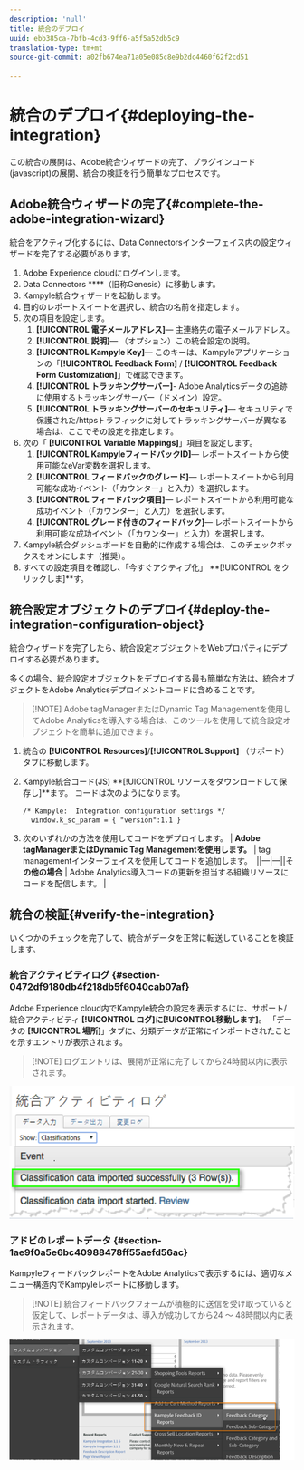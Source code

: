 ```yaml
---
description: 'null'
title: 統合のデプロイ
uuid: ebb385ca-7bfb-4cd3-9ff6-a5f5a52db5c9
translation-type: tm+mt
source-git-commit: a02fb674ea71a05e085c8e9b2dc4460f62f2cd51

---
```



# 統合のデプロイ{#deploying-the-integration}

この統合の展開は、Adobe統合ウィザードの完了、プラグインコード(javascript)の展開、統合の検証を行う簡単なプロセスです。

## Adobe統合ウィザードの完了{#complete-the-adobe-integration-wizard}

統合をアクティブ化するには、Data Connectorsインターフェイス内の設定ウィザードを完了する必要があります。

1. Adobe Experience cloudにログインします。
1. Data Connectors ****（旧称Genesis）に移動します。
1. Kampyle統合ウィザードを起動します。
1. 目的のレポートスイートを選択し、統合の名前を指定します。
1. 次の項目を設定します。
   1. **[!UICONTROL 電子メールアドレス]**— 主連絡先の電子メールアドレス。
   1. **[!UICONTROL 説明]**— （オプション）この統合設定の説明。
   1. **[!UICONTROL Kampyle Key]**— このキーは、Kampyleアプリケーションの「**[!UICONTROL  Feedback Form]** / **[!UICONTROL Feedback Form Customization]**」で確認できます。
   1. **[!UICONTROL トラッキングサーバー]**- Adobe Analyticsデータの追跡に使用するトラッキングサーバー（ドメイン）設定。
   1. **[!UICONTROL トラッキングサーバーのセキュリティ]**— セキュリティで保護された/httpsトラフィックに対してトラッキングサーバーが異なる場合は、ここでその設定を指定します。
1. 次の「 **[!UICONTROL Variable Mappings]**」項目を設定します。
   1. **[!UICONTROL KampyleフィードバックID]**— レポートスイートから使用可能なeVar変数を選択します。
   1. **[!UICONTROL フィードバックのグレード]**— レポートスイートから利用可能な成功イベント（「カウンター」と入力）を選択します。
   1. **[!UICONTROL フィードバック項目]**— レポートスイートから利用可能な成功イベント（「カウンター」と入力）を選択します。
   1. **[!UICONTROL グレード付きのフィードバック]**— レポートスイートから利用可能な成功イベント（「カウンター」と入力）を選択します。
1. Kampyle統合ダッシュボードを自動的に作成する場合は、このチェックボックスをオンにします（推奨）。
1. すべての設定項目を確認し、「今すぐアクティブ化」 **[!UICONTROL をクリックしま]**す。

## 統合設定オブジェクトのデプロイ{#deploy-the-integration-configuration-object}

統合ウィザードを完了したら、統合設定オブジェクトをWebプロパティにデプロイする必要があります。

多くの場合、統合設定オブジェクトをデプロイする最も簡単な方法は、統合オブジェクトをAdobe Analyticsデプロイメントコードに含めることです。

> [!NOTE] Adobe tagManagerまたはDynamic Tag Managementを使用してAdobe Analyticsを導入する場合は、このツールを使用して統合設定オブジェクトを簡単に追加できます。

1. 統合の **[!UICONTROL Resources]**/**[!UICONTROL  Support]** （サポート）タブに移動します。
1. Kampyle統合コード(JS) **[!UICONTROL リソースをダウンロードして保存し]**ます。 コードは次のようになります。

   ```
   /* Kampyle:  Integration configuration settings */
     window.k_sc_param = { "version":1.1 }
   ```

1. 次のいずれかの方法を使用してコードをデプロイします。
| **Adobe tagManagerまたはDynamic Tag Managementを使用します。** | tag managementインターフェイスを使用してコードを追加します。  ||—|—||そ **の他の場合** | Adobe Analytics導入コードの更新を担当する組織リソースにコードを配信します。  |

## 統合の検証{#verify-the-integration}

いくつかのチェックを完了して、統合がデータを正常に転送していることを検証します。

### 統合アクティビティログ {#section-0472df9180db4f218db5f6040cab07af}

Adobe Experience cloud内でKampyle統合の設定を表示するには、サポート/統合アクティビティ **[!UICONTROL ログ]**に**[!UICONTROL &#x200B;移動します]**。 「データの **[!UICONTROL 場所]**」タブに、分類データが正常にインポートされたことを示すエントリが表示されます。

> [!NOTE] ログエントリは、展開が正常に完了してから24時間以内に表示されます。

![](assets/integration_activity_log.png)

### アドビのレポートデータ {#section-1ae9f0a5e6bc40988478ff55aefd56ac}

KampyleフィードバックレポートをAdobe Analyticsで表示するには、適切なメニュー構造内でKampyleレポートに移動します。

> [!NOTE] 統合フィードバックフォームが積極的に送信を受け取っていると仮定して、レポートデータは、導入が成功してから24 ～ 48時間以内に表示されます。

![](assets/adobe_reporting_data.png)

